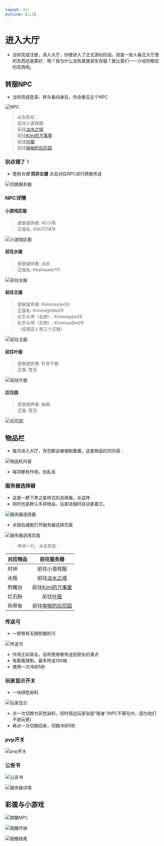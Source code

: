 ```yaml
---
layout: doc
outline: [2,4]
---
```


# 进入大厅

- 当你完成注册，进入大厅，你便进入了正式游玩阶段。但是一些人看见大厅里的东西还是蒙的：啊？我为什么没有直接进生存服？就让我们一一介绍你眼前的东西吧。

## 转服NPC

- 当你完成登录，转头看向身后，你会看见五个NPC

![NPC](/res/img/guide/npc.gif)

> 从左到右：<br>
> 前往小游戏服<br>
> 前往[淡水之域](/docs/water/)<br>
> 前往[Kimi的万事屋](/docs/kimi/)<br>
> 前往[叶服](/docs/ye/)<br>
> 前往[呦呦的后花园](/docs/yoyo/)

### 别点错了！

- 使用*右键* **而非左键** 点击对应NPC进行跨服传送

![切换服务器](/res/img/guide/switchservernpc.gif)

### NPC详情

#### 小游戏区服

> 皮肤提供者: XC小陈<br>
> 正版名: _XIAOCHEN_

![小游戏区服](/res/img/guide/npcxc.png)

#### 前往水服

> 皮肤提供者: 淡水<br>
> 正版名: freshwater111

![前往水服](/res/img/guide/npcwater.png)

#### 前往主服

> 皮肤提供者: Kimimaybe29<br>
> 正版名: Kimimightbe29<br>
> 左手头颅（右侧）: Kimimaybe29<br>
> 右手头颅（左侧）: Kimimustbe29<br>
> （没错这人有三个正版）

![前往主服](/res/img/guide/npckimi.png)

#### 前往叶服

> 皮肤提供者: 柠言千枫<br>
> 正版: 暂无

![前往叶服](/res/img/guide/npcye.png)

#### 后花园

> 皮肤提供者: 呦呦<br>
> 正版: 暂无

![后花园](/res/img/guide/npcyoyo.png)

## 物品栏

- 每次进入大厅，背包都会被强制重置。这是物品栏的内容：

![物品栏内容](/res/img/guide/invtab.png)

- 每项都有作用，别乱丢

### 服务器选择器

- 这是一颗下界之星样式的选择器，长这样
- 同时也是默认手持物品，玩家进服时自动拿着它。

![服务器选择器](/res/img/guide/serverchooser.png)

- 点按右键能打开服务器选择页面

![服务器选择页面](/res/img/guide/serverchoose.png)


> 中间一行，从左到右：<br>


| 对应物品      |      前往服务器     |
| ------------- | :-----------: | 
| 时钟      | 前往小游戏服                      |
| 水瓶      |  前往[淡水之域](/docs/water/) | 
| 附魔台    |  前往[Kimi的万事屋](/docs/kimi/)     |
| 红石粉    | 前往[叶服](/docs/ye/)             |
| 热带鱼    | 前往[呦呦的后花园](/docs/yoyo/)   |

### 传送弓

- 一把带有无限附魔的弓

![传送弓](/res/img/guide/tpbowl.png)

- 作用正如其名，会将使用者传送到箭矢的落点
- 有距离限制，最多传送100格
- 使用一次冷却5秒

### 玩家显示开关

- 一块绿色染料

![玩家显示](/res/img/guide/playerswitch.png)

- 点一次切换为灰色染料，同时周边玩家全部“隐身”(NPC不算在内，因为他们不是玩家)
- 再点一次切换回来，切换冷却5秒

### pvp开关

![pvp开关](/res/img/guide/pvpswitch.png)

### 公告书

![公告书](/res/img/guide/serverbook.png)

![服务器详情](/res/img/guide/serverdetial.png)

## 彩蛋与小游戏

![跑酷NPC](/res/img/guide/npcparkour.png)

![跑酷开始](/res/img/guide/parkourstart.png)

![跑酷结尾](/res/img/guide/parkourend.png)